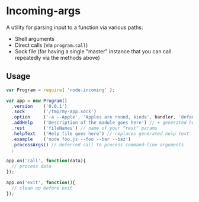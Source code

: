 # Incoming-args

A utility for parsing input to a function via various paths:

- Shell arguments
- Direct calls (via `program.call`)
- Sock file (for having a single "master" instance that you can call repeatedly
  via the methods above)

## Usage

```js
var Program = require( 'node-incoming' );

var app = new Program()
  .version    ('0.0.1')
  .sock       ('/tmp/my-app.sock')
  .option     ('-a --Apple', 'Apples are round, kinda', handler, 'default')
  .addHelp    ('Description of the module goes here') // + generated help text
  .rest       ('fileNames') // name of your "rest" params
  .helpText   ('Help file goes here') // replaces generated help text
  .example    ('node foo.js --foo --bar --baz')
  .processArgs() // deferred call to process command-line arguments
  ;

app.on('call', function(data){
  // process data
});

app.on('exit', function(){
  // clean up before exit
});
```
